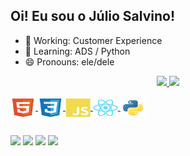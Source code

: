 ## Oi! Eu sou o Júlio Salvino!

- 🔭 Working: Customer Experience
- 🌱 Learning: ADS / Python
- 😄 Pronouns: ele/dele

<div align="center">
  <a href="https://github.com/juliosalvino">
  <img height="130em" src="https://github-readme-stats.vercel.app/api?username=juliosalvino&show_icons=true&theme=dark&include_all_commits=true&count_private=true"/>
  <img height="130em" src="https://github-readme-stats.vercel.app/api/top-langs/?username=juliosalvino&layout=compact&langs_count=7&theme=dark"/>
</div>
  <div style="display: inline_block"><br>
  <img align="center" alt="Julio-HTML" height="30" width="40" src="https://raw.githubusercontent.com/devicons/devicon/master/icons/html5/html5-original.svg">
  <img align="center" alt="Julio-CSS" height="30" width="40" src="https://raw.githubusercontent.com/devicons/devicon/master/icons/css3/css3-original.svg">
  <img align="center" alt="Julio-Js" height="30" width="40" src="https://raw.githubusercontent.com/devicons/devicon/master/icons/javascript/javascript-plain.svg">
  <img align="center" alt="Julio-React" height="30" width="40" src="https://raw.githubusercontent.com/devicons/devicon/master/icons/react/react-original.svg">
  <img align="center" alt="Julio-Python" height="30" width="40" src="https://raw.githubusercontent.com/devicons/devicon/master/icons/python/python-original.svg">
</div>
  
  ##
  
  <div> 
  <a href=https://t.me/julioosalvino target="_blank"><img src=https://img.shields.io/badge/Telegram-2CA5E0?style=for-the-badge&logo=telegram&logoColor=white target="_blank"></a>
  <a href=https://www.linkedin.com/in/juliosalvino123 target="_blank"><img src="https://img.shields.io/badge/-LinkedIn-%230077B5?style=for-the-badge&logo=linkedin&logoColor=white" target="_blank"></a> 
  <a href = "mailto:juliosalvino@gmail.com"><img src="https://img.shields.io/badge/-Gmail-%23333?style=for-the-badge&logo=gmail&logoColor=white" target="_blank"></a>
  <a href=https://discord.gg/kKA77TyS target="_blank"><img src="https://img.shields.io/badge/Discord-7289DA?style=for-the-badge&logo=discord&logoColor=white" target="_blank"></a> 
 
</div>
